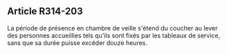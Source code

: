 ## Article R314-203

La période de présence en chambre de veille s'étend du coucher au lever des personnes accueillies tels qu'ils
sont fixés par les tableaux de service, sans que sa durée puisse excéder douze heures.

